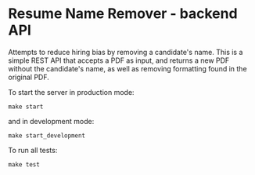 # Resume Name Remover - backend API
Attempts to reduce hiring bias by removing a candidate's name. This is a simple REST API
that accepts a PDF as input, and returns a new PDF without the candidate's name, as well
as removing formatting found in the original PDF.

To start the server in production mode:

```
make start
```

and in development mode:

```
make start_development
```

To run all tests:

```
make test
```

